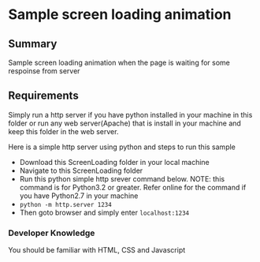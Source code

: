 # Sample screen loading animation

## Summary
Sample screen loading animation when the page is waiting for some respoinse from server

## Requirements
Simply run a http server if you have python installed in your machine in this folder or run any web server(Apache) that is install in your machine and keep this folder in the web server.

Here is a simple http server using python and steps to run this sample
*   Download this ScreenLoading folder in your local machine
*   Navigate to this ScreenLoading folder
*   Run this python simple http srever command below. NOTE: this command is for Python3.2 or greater. Refer online for the command if you have Python2.7 in your machine
*   `python -m http.server 1234`
*   Then goto browser and simply enter `localhost:1234`

### Developer Knowledge
You should be familiar with HTML, CSS and Javascript
